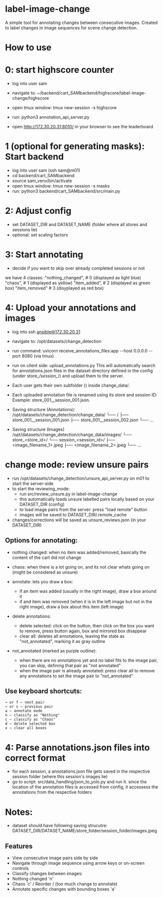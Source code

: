 # label-image-change

A simple tool for annotating changes between consecutive images. Created to label changes in image sequences for scene change detection.

# How to use

# 0: start highscore counter
* log into user sam
* navigate to: ~/backend/cart_SAMbackend/highscore/label-image-change/highscore
* open tmux window: tmux new-session -s highscore
* run: python3 annotation_api_server.py

* open http://172.30.20.31:8010/ in your browser to see the leaderboard


# 1 (optional for generating masks): Start backend
* log into user sam (ssh sam@m01)
* cd backend/cart_SAMbackend
* source sam_venv/bin/activate
* open tmux window: tmux new-session -s masks
*  run: python3  backend/cart_SAMbackend/src/main.py

# 2: Adjust config
*  set DATASET_DIR and DATASET_NAME (folder where all stores and sessions lie)
* optional: set scaling factors

# 3: Start annotating

* decide if you want to skip over already completed sessions or not

we have 4 classes:
        "nothing_changed",  # 0 (displayed as light blue)
        "chaos",            # 1 (displayed as yellow)
        "item_added",       # 2 (displayed as green box)
        "item_removed"      # 3 (disyplayed as red box)


# 4: Upload your annotations and images

* log into ssh ansible@172.30.20.31
* navigate to: /opt/datasets/change_detection
* run command: uvicorn receive_annotations_files:app --host 0.0.0.0 --port 8080 (via tmux)

* run on client side: upload_annotations.py
This will automatically search for annotations.json files in the dataset directory defined in the config (under store_*/session_*/) and upload them to the server.

* Each user gets their own subfolder (<username>) inside change_data/.
* Each uploaded annotation file is renamed using its store and session ID: Example: store_001__session_001.json.

* Saving structure (Annotations):
/opt/datasets/change_detection/change_data/
└── <username>/
    ├── store_001__session_001.json
    ├── store_001__session_002.json
    └── ...
    
* Saving structure (Images)
/opt/datasets/change_detection/change_data/images/
└── store_<store_id>/
    └── session_<session_id>/
        ├── <image_filename_1>.jpeg
        ├── <image_filename_2>.jpeg
        └── ...


# change mode: review unsure pairs
* run /opt/datasets/change_detection/unsure_api_server.py on m01 to start the server-side
* to start the reviewing_mode:
    * run src/review_unsure.py in label-image-change
    * this automatically loads unsure labelled pairs locally based on your DATASET_DIR (config)
    * to load image pairs from the server: press "load remote" button
    * images will be saved to DATASET_DIR/.remote_cache
* changes/corrections will be saved as unsure_reviews.json (in your DATASET_DIR)


## Options for annotating:
* nothing changed: when no item was added/removed, basically the content of the cart did not change
* chaos: when there is a lot going on, and its not clear whats going on (might be considered as unsure)
* annotate: lets you draw a box:
    - if an item was added (usually in the right image), draw a box around it
    - if and item was removed (when it is in the left image but not in the right image), draw a box about this item (left image)

* delete annotations:
    - delete selected: click on the button, then click on the box you want to remove, press button again, box and mirrored box disappear
    - clear all: deletes all annotations, leaving the state as "not_annotated", marking it as gray outline

* not_annotated (marked as purple outline):
    - when there are no annotations yet and no label fits to the image pair, you can skip, defining that pair as "not annotated"
    - when the image pair is already annotated: press clear all to remove any annotations to set the image pair to "not_annotated"

## Use keyboard shortcuts:

    → or f — next pair
    ← or s — previous pair
    a — annotate mode
    n — classify as "Nothing"
    c — classify as "Chaos"
    d — delete selected box
    x — clear all boxes

# 4: Parse annotations.json files into correct format

* for each session, a annotations.json file gets saved in the respective session folder (where this session's images lie)
* go to script: src/data_handling/json_to_yolo.py  and run it. since the location of the annotation files is accessed from config, it accessess the annotations from the respective folders



# Notes:
* dataset should have following saving strucutre: DATASET_DIR/DATASET_NAME/store_folder/session_folder/images.jpeg



## Features

- View consecutive image pairs side by side
- Navigate through image sequence using arrow keys or on-screen controls
- Classify changes between images:
- Nothing changed 'n'
- Chaos 'c' / Reorder / (too much change to annotate)
- Annotate specific changes with bounding boxes 'a'



